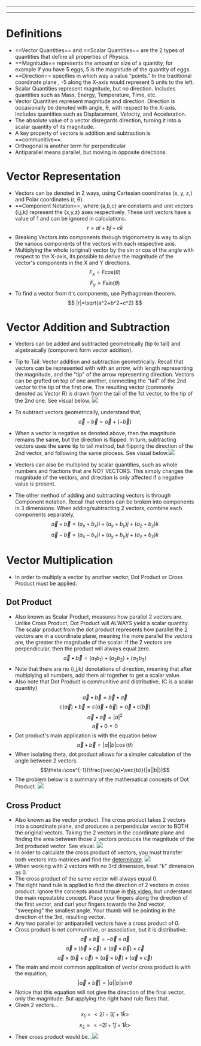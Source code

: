 __________________________________________________________

__________________________________________________________
# Definitions
- ==Vector Quantities== and ==Scalar Quantities== are the 2 types of quantities that define all properties of Physics.
- ==Magnitude== represents the amount or size of a quantity, for example
  If you have 5 eggs, 5 is the magnitude of the quantity of eggs. 
- ==Direction== specifies in which way a value "points." In the traditional coordinate plane , -5 along the X-axis would represent 5 units to the left.
- Scalar Quantities represent magnitude, but no direction. Includes quantities such as Mass, Energy, Temperature, Time, etc.
- Vector Quantities represent magnitude and direction. Direction is occasionally be denoted with angle, θ, with respect to the X-axis. Includes quantities such as Displacement, Velocity, and Acceleration.
- The absolute value of a vector disregards direction, turning it into a scalar quantity of its magnitude. 
- A key property of vectors is addition and subtraction is ==communitive==.
- Orthogonal is another term for perpendicular
- Antiparallel means parallel, but moving in opposite directions. 
# Vector Representation
- Vectors can be denoted in 2 ways, using Cartesian coordinates (x, y, z,) and Polar coordinates (r, θ).
- ==Component Notation==, where {a,b,c} are constants and unit vectors {i,j,k} represent the {x,y,z} axes respectively. These unit vectors have a value of 1 and can be ignored in calculations.
$$
r=a\hat i + b\hat j + c\hat k
$$
- Breaking Vectors into components through trigonometry is way to align the various components of the vectors with each respective axis.
- Multiplying the whole (original) vector by the sin or cos of the angle with respect to the X-axis, its possible to derive the magnitude of the vector's components in the X and Y directions.
$$F_x=Fcos(\theta)$$$$F_y=Fsin(\theta)$$
- To find a vector from it's components, use Pythagorean theorem.
$$
|r|=\sqrt{a^2+b^2+c^2}
$$
# Vector Addition and Subtraction
- Vectors can be added and subtracted geometrically (tip to tail) and algebraically (component form vector addition).
- Tip to Tail: Vector addition and subtraction geometrically. Recall that vectors can be represented with with an arrow, with length representing the magnitude, and the "tip" of the arrow representing direction. Vectors can be grafted on top of one another, connecting the "tail" of the 2nd vector to the tip of the first one. The resulting vector (commonly denoted as Vector R) is drawn from the tail of the 1st vector, to the tip of the 2nd one. See visual below. ![](vectoraddition.gif)
- To subtract vectors geometrically, understand that,$$\vec{a}-\vec{b}=\vec{a}+(-\vec{b})$$
- When a vector is negative as denoted above, then the magnitude remains the same, but the direction is flipped. In turn, subtracting vectors uses the same tip to tail method, but flipping the direction of the 2nd vector, and following the same process. See visual below.![](vectorsubtraction.gif)
- Vectors can also be multiplied by scalar quantities, such as whole numbers and fractions that are NOT VECTORS. This simply changes the magnitude of the vectors, and direction is only affected if a negative value is present.

- The other method of adding and subtracting vectors is through Component notation. Recall that vectors can be broken into components in 3 dimensions. When adding/subtracting 2 vectors, combine each components separately, $$\vec{a}+\vec{b}=(a_x+b_x)i+(a_y+b_y)j+(a_z+b_z)k$$$$\vec{a}-\vec{b}=(a_x-b_x)i+(a_y+b_y)j+(a_z+b_z)k$$
# Vector Multiplication
- In order to multiply a vector by another vector, Dot Product or Cross Product must be applied.
## Dot Product
- Also known as Scalar Product, measures how parallel 2 vectors are. Unlike Cross Product, Dot Product will ALWAYS yield a scalar quantity. The scalar product from the dot product represents how parallel the 2 vectors are in a coordinate plane, meaning the more parallel the vectors are, the greater the magnitude of the scalar. If the 2 vectors are perpendicular, then the product will always equal zero. $$\vec{a}•\vec{b}=(a_1b_1)+(a_2b_2)+(a_3b_3)$$
- Note that there are no {i,j,k} denotations of direction, meaning that after multiplying all numbers, add them all together to get a scalar value. 
- Also note that Dot Product is communitive and distributive. (C is a scalar quantity) $$\vec{a}•\vec{b}=\vec{b}•\vec{a}$$$$
c(\vec{a})•\vec{b}=c(\vec{a}•\vec{b})=\vec{a}•c(\vec{b})
$$
$$\vec{a}•\vec{a}=|a|^2$$
$$\vec{a}•0=0$$
- Dot product's main application is with the equation below
$$\vec{a}•\vec{b}=|a||b|\cos(\theta)$$
- When isolating theta, dot product allows for a simpler calculation of the angle between 2 vectors.$$\theta=\cos^{-1}(\frac{\vec{a}•\vec{b}}{|a||b|})$$
- The problem below is a summary of the mathematical concepts of Dot Product. 
![]()![](dotproduct.png)
## Cross Product
- Also known as the vector product. The cross product takes 2 vectors into a coordinate plane, and produces a perpendicular vector to BOTH the original vectors. Taking the 2 vectors in the coordinate plane and finding the area between those 2 vectors produces the magnitude of the 3rd produced vector. See visual. ![](crossproductconceptual.gif)
- In order to calculate the cross product of vectors, you must transfer both vectors into matrices and find the [determinate](https://www.youtube.com/watch?v=3ROzG6n4yMc).
![](crossproductformula.gif)
- When working with 2 vectors with no 3rd dimension, treat "k" dimension as 0.
- The cross product of the same vector will always equal 0.
- The right hand rule is applied to find the direction of 2 vectors in cross product. Ignore the concepts about torque in [this video](https://www.youtube.com/watch?v=fuTVnSFBhwk), but understand the main repeatable concept. Place your fingers along the direction of the first vector, and curl your fingers towards the 2nd vector, "sweeping" the smallest angle. Your thumb will be pointing in the direction of the 3rd, resulting vector.
- Any two parallel (or antiparallel) vectors have a cross product of 0.
- Cross product is not communitive, or associative, but it is distributive.
$$\vec{a}\times\vec{b}=-\vec{b}\times\vec{a} $$
$$\vec{a}\times(\vec{b}\times\vec{c})\neq(\vec{a}\times\vec{b})\times\vec{c}$$
$$\vec{a}\times(\vec{b}+\vec{c})=(\vec{a}\times\vec{b})+(\vec{a}\times\vec{c})$$
- The main and most common application of vector cross product is with the equation, $$|\vec{a}\times\vec{b}|=|a||b|\sin\theta$$
- Notice that this equation will not give the direction of the final vector, only the magnitude. But applying the right hand rule fixes that.
- Given 2 vectors...$$x_1=<2\hat{i}-3\hat{j}+1\hat{k}>$$$$x_2=<-2\hat{i}+1\hat{j}+1\hat{k}>$$
- Their cross product would be...![](crossproductexample.gif)